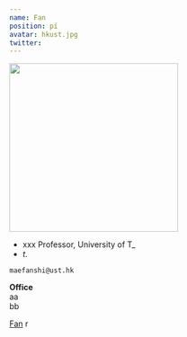 ```yaml
---
name: Fan
position: pi
avatar: hkust.jpg
twitter: 
---
```


<img width="300" src="{{site.baseurl}}/images/people/{{page.avatar}}" data-action="zoom">

- xxx Professor, University of T_<br>
- _t._

<i class="fa fa-envelope-o"></i> `maefanshi@ust.hk `

**Office**<br>
aa <br>
bb

[Fan](https://orcid.org/0000-0002-0274-9256) r
